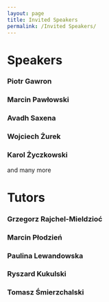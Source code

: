 ```yaml
---
layout: page
title: Invited Speakers
permalink: /Invited Speakers/
---
```

# Speakers
### Piotr Gawron
### Marcin Pawłowski
### Avadh Saxena
### Wojciech Żurek
### Karol Życzkowski
and many more

# Tutors
### Grzegorz Rajchel-Mieldzioć
### Marcin Płodzień
### Paulina Lewandowska
### Ryszard Kukulski
### Tomasz Śmierzchalski
